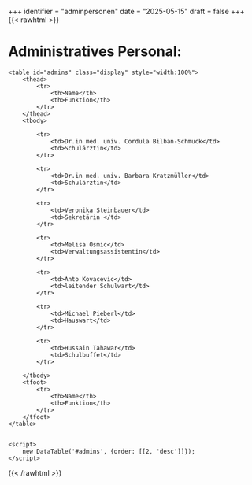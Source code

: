 
+++
identifier = "adminpersonen"
date = "2025-05-15"
draft = false
+++
{{< rawhtml >}}
<h1>Administratives Personal:</h1>



    <table id="admins" class="display" style="width:100%">
        <thead>
            <tr>
                <th>Name</th>
                <th>Funktion</th>
            </tr>
        </thead>
        <tbody>
    
            <tr>
                <td>Dr.in med. univ. Cordula Bilban-Schmuck</td>
                <td>Schulärztin</td>
            </tr>
        
            <tr>
                <td>Dr.in med. univ. Barbara Kratzmüller</td>
                <td>Schulärztin</td>
            </tr>
        
            <tr>
                <td>Veronika Steinbauer</td>
                <td>Sekretärin </td>
            </tr>
        
            <tr>
                <td>Melisa Osmic</td>
                <td>Verwaltungsassistentin</td>
            </tr>
        
            <tr>
                <td>Anto Kovacevic</td>
                <td>leitender Schulwart</td>
            </tr>
        
            <tr>
                <td>Michael Pieberl</td>
                <td>Hauswart</td>
            </tr>
        
            <tr>
                <td>Hussain Tahawar</td>
                <td>Schulbuffet</td>
            </tr>
        
        </tbody>
        <tfoot>
            <tr>
                <th>Name</th>
                <th>Funktion</th>
            </tr>
        </tfoot>
    </table>
    

    <script>
        new DataTable('#admins', {order: [[2, 'desc']]});
    </script>
{{< /rawhtml >}}
